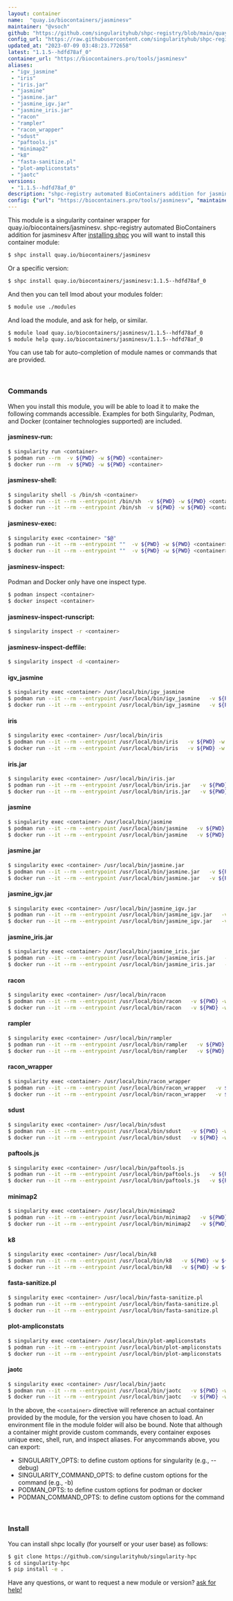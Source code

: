 ```yaml
---
layout: container
name:  "quay.io/biocontainers/jasminesv"
maintainer: "@vsoch"
github: "https://github.com/singularityhub/shpc-registry/blob/main/quay.io/biocontainers/jasminesv/container.yaml"
config_url: "https://raw.githubusercontent.com/singularityhub/shpc-registry/main/quay.io/biocontainers/jasminesv/container.yaml"
updated_at: "2023-07-09 03:48:23.772658"
latest: "1.1.5--hdfd78af_0"
container_url: "https://biocontainers.pro/tools/jasminesv"
aliases:
 - "igv_jasmine"
 - "iris"
 - "iris.jar"
 - "jasmine"
 - "jasmine.jar"
 - "jasmine_igv.jar"
 - "jasmine_iris.jar"
 - "racon"
 - "rampler"
 - "racon_wrapper"
 - "sdust"
 - "paftools.js"
 - "minimap2"
 - "k8"
 - "fasta-sanitize.pl"
 - "plot-ampliconstats"
 - "jaotc"
versions:
 - "1.1.5--hdfd78af_0"
description: "shpc-registry automated BioContainers addition for jasminesv"
config: {"url": "https://biocontainers.pro/tools/jasminesv", "maintainer": "@vsoch", "description": "shpc-registry automated BioContainers addition for jasminesv", "latest": {"1.1.5--hdfd78af_0": "sha256:a1523c661ee6e4c5d7d1a33559446454e7cd9cae70b011ce46cc00acbab4dd71"}, "tags": {"1.1.5--hdfd78af_0": "sha256:a1523c661ee6e4c5d7d1a33559446454e7cd9cae70b011ce46cc00acbab4dd71"}, "docker": "quay.io/biocontainers/jasminesv", "aliases": {"igv_jasmine": "/usr/local/bin/igv_jasmine", "iris": "/usr/local/bin/iris", "iris.jar": "/usr/local/bin/iris.jar", "jasmine": "/usr/local/bin/jasmine", "jasmine.jar": "/usr/local/bin/jasmine.jar", "jasmine_igv.jar": "/usr/local/bin/jasmine_igv.jar", "jasmine_iris.jar": "/usr/local/bin/jasmine_iris.jar", "racon": "/usr/local/bin/racon", "rampler": "/usr/local/bin/rampler", "racon_wrapper": "/usr/local/bin/racon_wrapper", "sdust": "/usr/local/bin/sdust", "paftools.js": "/usr/local/bin/paftools.js", "minimap2": "/usr/local/bin/minimap2", "k8": "/usr/local/bin/k8", "fasta-sanitize.pl": "/usr/local/bin/fasta-sanitize.pl", "plot-ampliconstats": "/usr/local/bin/plot-ampliconstats", "jaotc": "/usr/local/bin/jaotc"}}
---
```


This module is a singularity container wrapper for quay.io/biocontainers/jasminesv.
shpc-registry automated BioContainers addition for jasminesv
After [installing shpc](#install) you will want to install this container module:


```bash
$ shpc install quay.io/biocontainers/jasminesv
```

Or a specific version:

```bash
$ shpc install quay.io/biocontainers/jasminesv:1.1.5--hdfd78af_0
```

And then you can tell lmod about your modules folder:

```bash
$ module use ./modules
```

And load the module, and ask for help, or similar.

```bash
$ module load quay.io/biocontainers/jasminesv/1.1.5--hdfd78af_0
$ module help quay.io/biocontainers/jasminesv/1.1.5--hdfd78af_0
```

You can use tab for auto-completion of module names or commands that are provided.

<br>

### Commands

When you install this module, you will be able to load it to make the following commands accessible.
Examples for both Singularity, Podman, and Docker (container technologies supported) are included.

#### jasminesv-run:

```bash
$ singularity run <container>
$ podman run --rm  -v ${PWD} -w ${PWD} <container>
$ docker run --rm  -v ${PWD} -w ${PWD} <container>
```

#### jasminesv-shell:

```bash
$ singularity shell -s /bin/sh <container>
$ podman run --it --rm --entrypoint /bin/sh  -v ${PWD} -w ${PWD} <container>
$ docker run --it --rm --entrypoint /bin/sh  -v ${PWD} -w ${PWD} <container>
```

#### jasminesv-exec:

```bash
$ singularity exec <container> "$@"
$ podman run --it --rm --entrypoint ""  -v ${PWD} -w ${PWD} <container> "$@"
$ docker run --it --rm --entrypoint ""  -v ${PWD} -w ${PWD} <container> "$@"
```

#### jasminesv-inspect:

Podman and Docker only have one inspect type.

```bash
$ podman inspect <container>
$ docker inspect <container>
```

#### jasminesv-inspect-runscript:

```bash
$ singularity inspect -r <container>
```

#### jasminesv-inspect-deffile:

```bash
$ singularity inspect -d <container>
```


#### igv_jasmine

```bash
$ singularity exec <container> /usr/local/bin/igv_jasmine
$ podman run --it --rm --entrypoint /usr/local/bin/igv_jasmine   -v ${PWD} -w ${PWD} <container> -c " $@"
$ docker run --it --rm --entrypoint /usr/local/bin/igv_jasmine   -v ${PWD} -w ${PWD} <container> -c " $@"
```


#### iris

```bash
$ singularity exec <container> /usr/local/bin/iris
$ podman run --it --rm --entrypoint /usr/local/bin/iris   -v ${PWD} -w ${PWD} <container> -c " $@"
$ docker run --it --rm --entrypoint /usr/local/bin/iris   -v ${PWD} -w ${PWD} <container> -c " $@"
```


#### iris.jar

```bash
$ singularity exec <container> /usr/local/bin/iris.jar
$ podman run --it --rm --entrypoint /usr/local/bin/iris.jar   -v ${PWD} -w ${PWD} <container> -c " $@"
$ docker run --it --rm --entrypoint /usr/local/bin/iris.jar   -v ${PWD} -w ${PWD} <container> -c " $@"
```


#### jasmine

```bash
$ singularity exec <container> /usr/local/bin/jasmine
$ podman run --it --rm --entrypoint /usr/local/bin/jasmine   -v ${PWD} -w ${PWD} <container> -c " $@"
$ docker run --it --rm --entrypoint /usr/local/bin/jasmine   -v ${PWD} -w ${PWD} <container> -c " $@"
```


#### jasmine.jar

```bash
$ singularity exec <container> /usr/local/bin/jasmine.jar
$ podman run --it --rm --entrypoint /usr/local/bin/jasmine.jar   -v ${PWD} -w ${PWD} <container> -c " $@"
$ docker run --it --rm --entrypoint /usr/local/bin/jasmine.jar   -v ${PWD} -w ${PWD} <container> -c " $@"
```


#### jasmine_igv.jar

```bash
$ singularity exec <container> /usr/local/bin/jasmine_igv.jar
$ podman run --it --rm --entrypoint /usr/local/bin/jasmine_igv.jar   -v ${PWD} -w ${PWD} <container> -c " $@"
$ docker run --it --rm --entrypoint /usr/local/bin/jasmine_igv.jar   -v ${PWD} -w ${PWD} <container> -c " $@"
```


#### jasmine_iris.jar

```bash
$ singularity exec <container> /usr/local/bin/jasmine_iris.jar
$ podman run --it --rm --entrypoint /usr/local/bin/jasmine_iris.jar   -v ${PWD} -w ${PWD} <container> -c " $@"
$ docker run --it --rm --entrypoint /usr/local/bin/jasmine_iris.jar   -v ${PWD} -w ${PWD} <container> -c " $@"
```


#### racon

```bash
$ singularity exec <container> /usr/local/bin/racon
$ podman run --it --rm --entrypoint /usr/local/bin/racon   -v ${PWD} -w ${PWD} <container> -c " $@"
$ docker run --it --rm --entrypoint /usr/local/bin/racon   -v ${PWD} -w ${PWD} <container> -c " $@"
```


#### rampler

```bash
$ singularity exec <container> /usr/local/bin/rampler
$ podman run --it --rm --entrypoint /usr/local/bin/rampler   -v ${PWD} -w ${PWD} <container> -c " $@"
$ docker run --it --rm --entrypoint /usr/local/bin/rampler   -v ${PWD} -w ${PWD} <container> -c " $@"
```


#### racon_wrapper

```bash
$ singularity exec <container> /usr/local/bin/racon_wrapper
$ podman run --it --rm --entrypoint /usr/local/bin/racon_wrapper   -v ${PWD} -w ${PWD} <container> -c " $@"
$ docker run --it --rm --entrypoint /usr/local/bin/racon_wrapper   -v ${PWD} -w ${PWD} <container> -c " $@"
```


#### sdust

```bash
$ singularity exec <container> /usr/local/bin/sdust
$ podman run --it --rm --entrypoint /usr/local/bin/sdust   -v ${PWD} -w ${PWD} <container> -c " $@"
$ docker run --it --rm --entrypoint /usr/local/bin/sdust   -v ${PWD} -w ${PWD} <container> -c " $@"
```


#### paftools.js

```bash
$ singularity exec <container> /usr/local/bin/paftools.js
$ podman run --it --rm --entrypoint /usr/local/bin/paftools.js   -v ${PWD} -w ${PWD} <container> -c " $@"
$ docker run --it --rm --entrypoint /usr/local/bin/paftools.js   -v ${PWD} -w ${PWD} <container> -c " $@"
```


#### minimap2

```bash
$ singularity exec <container> /usr/local/bin/minimap2
$ podman run --it --rm --entrypoint /usr/local/bin/minimap2   -v ${PWD} -w ${PWD} <container> -c " $@"
$ docker run --it --rm --entrypoint /usr/local/bin/minimap2   -v ${PWD} -w ${PWD} <container> -c " $@"
```


#### k8

```bash
$ singularity exec <container> /usr/local/bin/k8
$ podman run --it --rm --entrypoint /usr/local/bin/k8   -v ${PWD} -w ${PWD} <container> -c " $@"
$ docker run --it --rm --entrypoint /usr/local/bin/k8   -v ${PWD} -w ${PWD} <container> -c " $@"
```


#### fasta-sanitize.pl

```bash
$ singularity exec <container> /usr/local/bin/fasta-sanitize.pl
$ podman run --it --rm --entrypoint /usr/local/bin/fasta-sanitize.pl   -v ${PWD} -w ${PWD} <container> -c " $@"
$ docker run --it --rm --entrypoint /usr/local/bin/fasta-sanitize.pl   -v ${PWD} -w ${PWD} <container> -c " $@"
```


#### plot-ampliconstats

```bash
$ singularity exec <container> /usr/local/bin/plot-ampliconstats
$ podman run --it --rm --entrypoint /usr/local/bin/plot-ampliconstats   -v ${PWD} -w ${PWD} <container> -c " $@"
$ docker run --it --rm --entrypoint /usr/local/bin/plot-ampliconstats   -v ${PWD} -w ${PWD} <container> -c " $@"
```


#### jaotc

```bash
$ singularity exec <container> /usr/local/bin/jaotc
$ podman run --it --rm --entrypoint /usr/local/bin/jaotc   -v ${PWD} -w ${PWD} <container> -c " $@"
$ docker run --it --rm --entrypoint /usr/local/bin/jaotc   -v ${PWD} -w ${PWD} <container> -c " $@"
```



In the above, the `<container>` directive will reference an actual container provided
by the module, for the version you have chosen to load. An environment file in the
module folder will also be bound. Note that although a container
might provide custom commands, every container exposes unique exec, shell, run, and
inspect aliases. For anycommands above, you can export:

 - SINGULARITY_OPTS: to define custom options for singularity (e.g., --debug)
 - SINGULARITY_COMMAND_OPTS: to define custom options for the command (e.g., -b)
 - PODMAN_OPTS: to define custom options for podman or docker
 - PODMAN_COMMAND_OPTS: to define custom options for the command

<br>

### Install

You can install shpc locally (for yourself or your user base) as follows:

```bash
$ git clone https://github.com/singularityhub/singularity-hpc
$ cd singularity-hpc
$ pip install -e .
```

Have any questions, or want to request a new module or version? [ask for help!](https://github.com/singularityhub/singularity-hpc/issues)